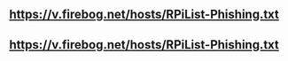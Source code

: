 ## https://v.firebog.net/hosts/RPiList-Phishing.txt
## https://v.firebog.net/hosts/RPiList-Phishing.txt
